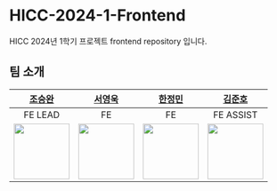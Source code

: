 # HICC-2024-1-Frontend

HICC 2024년 1학기 프로젝트 frontend repository 입니다.

## 팀 소개

|                     [조승완](https://github.com/wnynya)                      |                      [서영욱](https://github.com/000uk)                       |                     [한정민](https://github.com/jmni817)                      |                  [김준호](https://github.com/darkenergy814)                  |
| :--------------------------------------------------------------------------: | :---------------------------------------------------------------------------: | :---------------------------------------------------------------------------: | :--------------------------------------------------------------------------: |
|                                   FE LEAD                                    |                                      FE                                       |                                      FE                                       |                                  FE ASSIST                                   |
| <img src="https://avatars.githubusercontent.com/u/52326888?v=4" width="100"> | <img src="https://avatars.githubusercontent.com/u/162337881?v=4" width="100"> | <img src="https://avatars.githubusercontent.com/u/145445682?v=4" width="100"> | <img src="https://avatars.githubusercontent.com/u/79552567?v=4" width="100"> |
